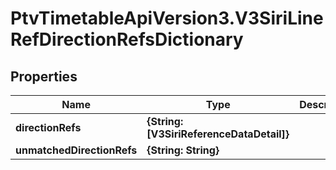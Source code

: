 # PtvTimetableApiVersion3.V3SiriLineRefDirectionRefsDictionary

## Properties
Name | Type | Description | Notes
------------ | ------------- | ------------- | -------------
**directionRefs** | **{String: [V3SiriReferenceDataDetail]}** |  | [optional] 
**unmatchedDirectionRefs** | **{String: String}** |  | [optional] 
